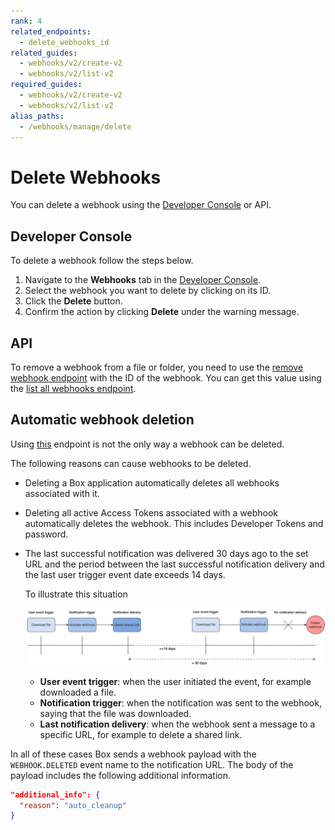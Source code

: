 ```yaml
---
rank: 4
related_endpoints:
  - delete_webhooks_id
related_guides:
  - webhooks/v2/create-v2
  - webhooks/v2/list-v2
required_guides:
  - webhooks/v2/create-v2
  - webhooks/v2/list-v2
alias_paths:
  - /webhooks/manage/delete
---
```


# Delete Webhooks

You can delete a webhook using the [Developer Console][console] or API.

## Developer Console

To delete a webhook follow the steps below.

1. Navigate to the **Webhooks** tab in the [Developer Console][console].
2. Select the webhook you want to delete by clicking on its ID.
3. Click the **Delete** button.
4. Confirm the action by clicking **Delete** under the warning message.

## API

To remove a webhook from a file or folder, you need to use the 
[remove webhook endpoint][delete] with the ID of the webhook. You can
get this value using the [list all webhooks endpoint][list].

<Samples id='delete_webhooks_id'></Samples>

## Automatic webhook deletion

Using [this][delete] endpoint is not the only way a webhook can be deleted.

The following reasons can cause webhooks to be deleted.

* Deleting a Box application automatically deletes
   all webhooks associated with it.
* Deleting all active Access Tokens associated with a webhook
   automatically deletes the webhook. This includes
  Developer Tokens and password.
* The last successful notification was delivered 30 days
  ago to the set URL and the period between the last
  successful notification delivery and the last user
  trigger event date exceeds 14 days. 

    To illustrate this situation 

    ![Delete webhooks](../images/delete_webhooks.svg)

  * **User event trigger**: when the user initiated
     the event, for example downloaded a file.
  * **Notification trigger**: when the notification
     was sent to the webhook, saying that the file was downloaded. 
  * **Last notification delivery**: when the webhook sent
     a message to a specific URL, for example to delete a
     shared link.

In all of these cases Box sends a webhook payload with the
`WEBHOOK.DELETED` event name to the notification URL. The body of
the payload
includes the following additional information.

```json
"additional_info": {
  "reason": "auto_cleanup"
}
```

[delete]: e://delete-webhooks-id
[list]: e://get-webhooks
[console]: https://app.box.com/developers/console